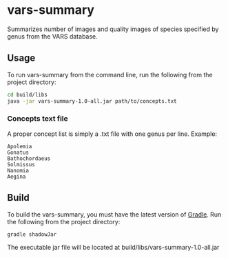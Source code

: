 # vars-summary
Summarizes number of images and quality images of species specified by genus from the VARS database.

## Usage
To run vars-summary from the command line, run the following from the project directory:
```bash
cd build/libs
java -jar vars-summary-1.0-all.jar path/to/concepts.txt
```

### Concepts text file
A proper concept list is simply a .txt file with one genus per line. Example:
```
Apolemia
Gonatus
Bathochordaeus
Solmissus
Nanomia
Aegina
```

## Build
To build the vars-summary, you must have the latest version of [Gradle](https://gradle.org/). Run the following from the project directory:
```bash
gradle shadowJar
```
The executable jar file will be located at build/libs/vars-summary-1.0-all.jar
